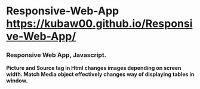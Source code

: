 # Responsive-Web-App https://kubaw00.github.io/Responsive-Web-App/
### Responsive Web App, Javascript.
**Picture and Source tag in Html changes images depending on screen width.
Match Media object effectively changes way of displaying tables in window.**
